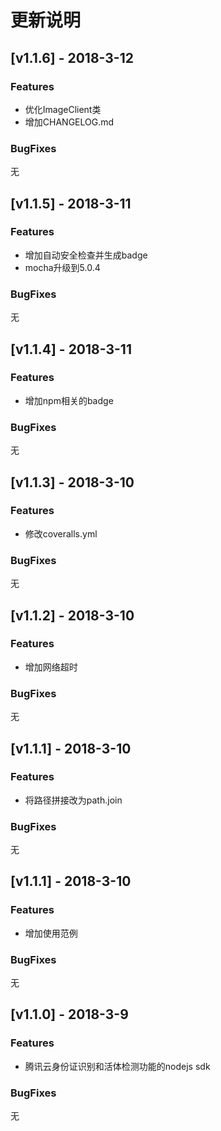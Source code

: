# 更新说明

## [v1.1.6] - 2018-3-12 

### Features

- 优化ImageClient类
- 增加CHANGELOG.md

### BugFixes

无

## [v1.1.5] - 2018-3-11 

### Features

- 增加自动安全检查并生成badge
- mocha升级到5.0.4

### BugFixes

无

## [v1.1.4] - 2018-3-11 

### Features

- 增加npm相关的badge

### BugFixes

无

## [v1.1.3] - 2018-3-10 

### Features

- 修改coveralls.yml

### BugFixes

无


## [v1.1.2] - 2018-3-10 

### Features

- 增加网络超时


### BugFixes

无

## [v1.1.1] - 2018-3-10 

### Features

- 将路径拼接改为path.join


### BugFixes

无


## [v1.1.1] - 2018-3-10 

### Features

- 增加使用范例


### BugFixes

无


## [v1.1.0] - 2018-3-9 

### Features

- 腾讯云身份证识别和活体检测功能的nodejs sdk


### BugFixes

无
